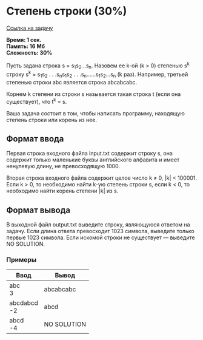<h1 class="title">Степень строки (30%)</h1>
<p><a href="https://acmp.ru/index.asp?main=task&id_task=70" target="_blank">Ссылка на задачу</a></p>
<p><b>Время: 1 сек.<br>Память: 16 Мб<br>Сложность: 30%</b></p>
<p class="text">
Пусть  задана  строка  s   =   s<sub>1</sub>s<sub>2</sub>...s<sub>n</sub>.  Назовем  ее  k-ой  (k   &gt;   0)  степенью  s<sup>k</sup>  строку s<sup>k</sup> = s<sub>1</sub>s<sub>2</sub> . . .s<sub>n</sub>s<sub>1</sub>s<sub>2</sub> . . .s<sub>n</sub>......s<sub>1</sub>s<sub>2</sub>...s<sub>n</sub> (k раз). Например, третьей степенью строки abc является строка abcabcabc.
</p>
<p class="text">
Корнем k степени из строки s называется такая строка t (если она существует), что t<sup>k</sup> = s.
</p>
<p>Ваша задача состоит в том, чтобы написать программу, находящую степень строки или корень из нее.</p>
<h2>Формат ввода</h2>
<p>Первая строка входного файла input.txt содержит строку s, она содержит только маленькие буквы английского алфавита и имеет ненулевую длину, не превосходящую 1000.</p>
<p>Вторая строка входного файла содержит целое число k ≠ 0, |k| < 100001. Если k > 0, то необходимо найти k-ую степень строки s, если k < 0, то необходимо найти корень степени |k| из s.</p>
<h2>Формат вывода</h2>
<p>В выходной файл output.txt выведите строку, являющуюся ответом на задачу. Если длина ответа превосходит 1023 символа, выведите только первые 1023 символа. Если искомой строки не существует — выведите NO SOLUTION.</p>
<h3>Примеры</h3>
<table class="sample-tests">
  <thead>
     <tr>
        <th>Ввод</th>
        <th>Вывод</th>
     </tr>
  </thead>
  <tbody>
     <tr>
        <td>abc<br>
            3</td>
        <td>abcabcabc</td>
     </tr>
     <tr>
         <td>abcdabcd<br>
             -2</td>
         <td>abcd</td>
      </tr>
      <tr>
         <td>abcd<br>
             -4</td>
         <td>NO SOLUTION</td>
      </tr>
  </tbody>
</table>